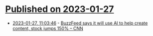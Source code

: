 # [Published on 2023-01-27](index.md)

* [2023-01-27, 11:03:46](https://news.ycombinator.com/item?id=34544744) - [BuzzFeed says it will use AI to help create content, stock jumps 150% – CNN](https://www.cnn.com/2023/01/26/media/buzzfeed-ai-content-creation/index.html)
